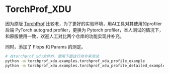 # TorchProf_XDU

因为原版 [TorchProf](https://github.com/awwong1/torchprof) 比较老，为了更好的实验环境，用AI工具对其使用的profiler后端 PyTorch autograd profiler，更换为 Pytorch profiler，本人测试的情况下，和原版使用一致，欢迎人工对比两个仓库的功能实现并补充。

同时，添加了 Flops 和 Params 的测定。

```bash
# 在torchprof_xdu文件外，使用下面这行命令来测试
python -m torchprof_xdu.examples.torchprof_xdu_profile_example
python -m torchprof_xdu.examples.torchprof_xdu_profile_detailed_example
```
